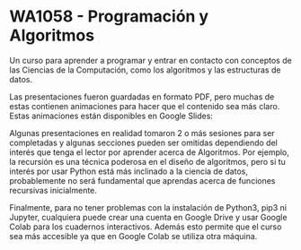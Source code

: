 # WA1058 - Programación y Algoritmos

Un curso para aprender a programar y entrar en contacto con conceptos de las Ciencias de la
Computación, como los algoritmos y las estructuras de datos.

Las presentaciones fueron guardadas en formato PDF, pero muchas de estas contienen
animaciones para hacer que el contenido sea más claro. Estas animaciones están disponibles
en Google Slides: 

Algunas presentaciones en realidad tomaron 2 o más sesiones para ser completadas y algunas
secciones pueden ser omitidas dependiendo del interés que tenga el lector por aprender acerca
de Algoritmos. Por ejemplo, la recursión es una técnica poderosa en el diseño de algoritmos,
pero si tu interés por usar Python está más inclinado a la ciencia de datos, probablemente no
será fundamental que aprendas acerca de funciones recursivas inicialmente.

Finalmente, para no tener problemas con la instalación de Python3, pip3 ni Jupyter, cualquiera
puede crear una cuenta en Google Drive y usar Google Colab para los cuadernos interactivos.
Además esto permite que el curso sea más accesible ya que en Google Colab se utiliza otra 
máquina.
